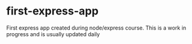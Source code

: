 # first-express-app
First express app created during node/express course. This is a work in progress and is usually updated daily
